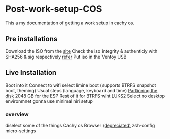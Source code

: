 # Post-work-setup-COS
This a my documentation of getting a work setup in cachy os.

## Pre installations
Download the ISO from the [site](https://cachyos.org/) 
Check the iso integrity & authenticiy with SHA256 & sig respectively [refer](https://wiki.cachyos.org/cachyos_basic/download/)
Put iso in the Ventoy USB

## Live Installation
Boot into it 
Connect to wifi
select limine boot (supports BTRFS snapshot boot, theming)
Usual steps (language, keyboard and time)
[Partioning the disk](https://wiki.cachyos.org/installation/installation_on_root/)
  2048 GB for the ESP
  Rest of it for BTRFS wiht LUKS2
Select no desktop environmnet gonna use minimal niri setup 

### overview 
diselect some of the things 
  Cachy os Browser [(depreciated)](https://www.reddit.com/r/cachyos/comments/1kg85v8/cachy_browser_is_now_deprecated/)
  zsh-config
  micro-settings
  
  
